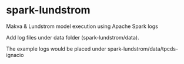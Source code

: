 # spark-lundstrom
Makva &amp; Lundstrom model execution using Apache Spark logs

Add log files under data folder (spark-lundstrom/data).

The example logs would be placed under spark-lundstrom/data/tpcds-ignacio
